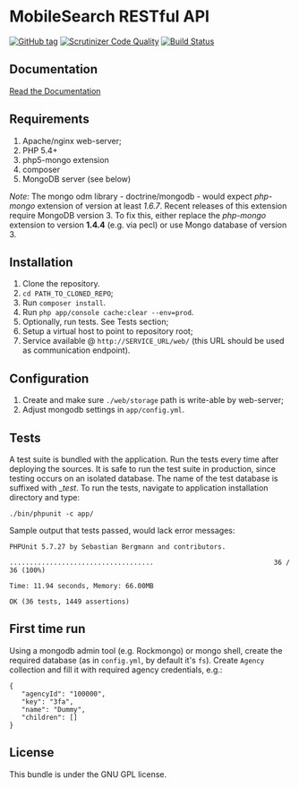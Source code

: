 MobileSearch RESTful API
=====================

[![GitHub tag](https://img.shields.io/github/tag/filmstriben/mobilesearch_rest.svg?style=flat-square)](https://github.com/filmstriben/mobilesearch_rest)
[![Scrutinizer Code Quality](https://scrutinizer-ci.com/g/filmstriben/mobilesearch_rest/badges/quality-score.png?b=master)](https://scrutinizer-ci.com/g/filmstriben/mobilesearch_rest/?branch=master)
[![Build Status](https://scrutinizer-ci.com/g/filmstriben/mobilesearch_rest/badges/build.png?b=master)](https://scrutinizer-ci.com/g/filmstriben/mobilesearch_rest/build-status/master)

Documentation
-------------

[Read the Documentation](http://rest.filmstriben.dk/web/)

Requirements
------------
1. Apache/nginx web-server;
2. PHP 5.4+
3. php5-mongo extension
4. composer
5. MongoDB server (see below)

_Note:_ The mongo odm library - doctrine/mongodb - would expect _php-mongo_ extension
 of version at least _1.6.7_. Recent releases of this extension require
 MongoDB version 3. To fix this, either replace the _php-mongo_ extension
 to version **1.4.4** (e.g. via pecl) or use Mongo database of version 3.

Installation
------------
1. Clone the repository.
2. ``cd PATH_TO_CLONED_REPO``;
3. Run ``composer install``.
4. Run ``php app/console cache:clear --env=prod``.
5. Optionally, run tests. See Tests section;
5. Setup a virtual host to point to repository root;
6. Service available @ `http://SERVICE_URL/web/` (this URL should be used as communication endpoint).

Configuration
------------
1. Create and make sure `./web/storage` path is write-able by web-server;
2. Adjust mongodb settings in `app/config.yml`.

Tests
------------
A test suite is bundled with the application. Run the tests every time after
deploying the sources. It is safe to run the test suite in production, since
testing occurs on an isolated database. The name of the test database is suffixed
with __test_.
To run the tests, navigate to application installation directory and type:

``./bin/phpunit -c app/``

Sample output that tests passed, would lack error messages:
```
PHPUnit 5.7.27 by Sebastian Bergmann and contributors.

....................................                              36 / 36 (100%)

Time: 11.94 seconds, Memory: 66.00MB

OK (36 tests, 1449 assertions)
```

First time run
------------
Using a mongodb admin tool (e.g. Rockmongo) or mongo shell, create the required
database (as in `config.yml`, by default it's `fs`).
Create `Agency` collection and fill it with required agency credentials, e.g.:
```
{
   "agencyId": "100000",
   "key": "3fa",
   "name": "Dummy",
   "children": []
}
```

License
-------
This bundle is under the GNU GPL license.
